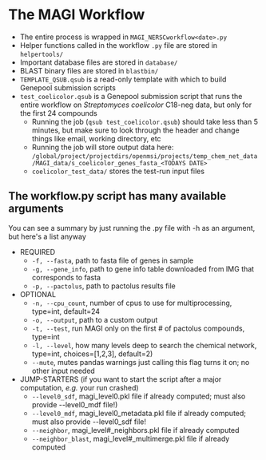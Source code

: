 # The MAGI Workflow
* The entire process is wrapped in `MAGI_NERSCworkflow<date>.py`
* Helper functions called in the workflow `.py` file are stored in `helpertools/`
* Important database files are stored in `database/`
* BLAST binary files are stored in `blastbin/`
* `TEMPLATE_QSUB.qsub` is a read-only template with which to build Genepool submission scripts
* `test_coelicolor.qsub` is a Genepool submission script that runs the entire workflow on *Streptomyces coelicolor* C18-neg data, but only for the first 24 compounds
    * Running the job (`qsub test_coelicolor.qsub`) should take less than 5 minutes, but make sure to look through the header and change things like email, working directory, etc
    * Running the job will store output data here: `/global/project/projectdirs/openmsi/projects/temp_chem_net_data/MAGI_data/s_coelicolor_genes_fasta_<TODAYS DATE>` 
    * `coelicolor_test_data/` stores the test-run input files
    
## The workflow.py script has many available arguments
You can see a summary by just running the .py file with -h as an argument, but here's a list anyway

* REQUIRED
    * `-f, --fasta`, path to fasta file of genes in sample
    * `-g, --gene_info`, path to gene info table downloaded from IMG that corresponds to fasta
    * `-p, --pactolus`, path to pactolus results file
* OPTIONAL
    * `-n, --cpu_count`, number of cpus to use for multiprocessing, type=int, default=24
    * `-o, --output`, path to a custom output
    * `-t, --test`, run MAGI only on the first # of pactolus compounds, type=int
    * `-l, --level`, how many levels deep to search the chemical network, type=int, choices=[1,2,3], default=2)
    * `--mute`, mutes pandas warnings just calling this flag turns it on; no other input needed
* JUMP-STARTERS (if you want to start the script after a major computation, *e.g.* your run crashed)
    * `--level0_sdf`, magi_level0.pkl file if already computed; must also provide --level0_mdf file!)
    * `--level0_mdf`, magi_level0_metadata.pkl file if already computed; must also provide --level0_sdf file!
    * `--neighbor`, magi_level#_neighbors.pkl file if already computed
    * `--neighbor_blast`, magi_level#_multimerge.pkl file if already computed
